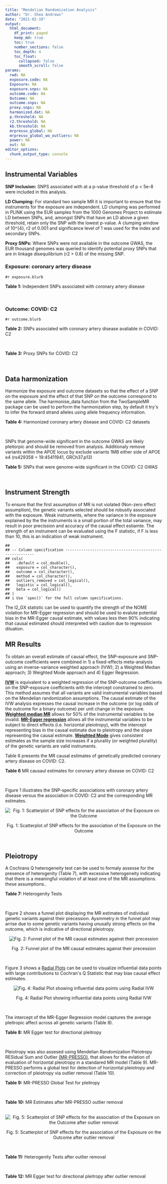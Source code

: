 ```yaml
---
title: "Mendelian Randomization Analysis"
author: "Dr. Shea Andrews"
date: "2021-02-19"
output:
  html_document:
    df_print: paged
    keep_md: true
    toc: true
    number_sections: false
    toc_depth: 4
    toc_float:
      collapsed: false
      smooth_scroll: false
params:
  rwd: NA
  exposure.code: NA
  Exposure: NA
  exposure.snps: NA
  outcome.code: NA
  Outcome: NA
  outcome.snps: NA
  proxy.snps: NA
  harmonized.dat: NA
  p.threshold: NA
  r2.threshold: NA
  kb.threshold: NA
  mrpresso_global: NA
  mrpresso_global_wo_outliers: NA
  power: NA
  out: NA
editor_options:
  chunk_output_type: console
---
```







## Instrumental Variables
**SNP Inclusion:** SNPS associated with at a p-value threshold of p < 5e-8 were included in this analysis.
<br>

**LD Clumping:** For standard two sample MR it is important to ensure that the instruments for the exposure are independent. LD clumping was performed in PLINK using the EUR samples from the 1000 Genomes Project to estimate LD between SNPs, and, amongst SNPs that have an LD above a given threshold, retain only the SNP with the lowest p-value. A clumping window of 10^{4}, r2 of 0.001 and significance level of 1 was used for the index and secondary SNPs.
<br>

**Proxy SNPs:** Where SNPs were not available in the outcome GWAS, the EUR thousand genomes was queried to identify potential proxy SNPs that are in linkage disequilibrium (r2 > 0.8) of the missing SNP.
<br>

### Exposure: coronary artery disease
`#r exposure.blurb`
<br>

**Table 1:** Independent SNPs associated with coronary artery disease
<div data-pagedtable="false">
  <script data-pagedtable-source type="application/json">
{"columns":[{"label":["SNP"],"name":[1],"type":["chr"],"align":["left"]},{"label":["CHROM"],"name":[2],"type":["dbl"],"align":["right"]},{"label":["POS"],"name":[3],"type":["dbl"],"align":["right"]},{"label":["REF"],"name":[4],"type":["chr"],"align":["left"]},{"label":["ALT"],"name":[5],"type":["chr"],"align":["left"]},{"label":["AF"],"name":[6],"type":["dbl"],"align":["right"]},{"label":["BETA"],"name":[7],"type":["dbl"],"align":["right"]},{"label":["SE"],"name":[8],"type":["dbl"],"align":["right"]},{"label":["Z"],"name":[9],"type":["dbl"],"align":["right"]},{"label":["P"],"name":[10],"type":["dbl"],"align":["right"]},{"label":["N"],"name":[11],"type":["dbl"],"align":["right"]},{"label":["TRAIT"],"name":[12],"type":["chr"],"align":["left"]}],"data":[{"1":"rs9970807","2":"1","3":"56965664","4":"C","5":"T","6":"0.084903","7":"-0.125750","8":"0.0166950","9":"-7.532200","10":"5.00e-14","11":"184305","12":"coronary_artery_disease"},{"1":"rs7528419","2":"1","3":"109817192","4":"A","5":"G","6":"0.214180","7":"-0.114530","8":"0.0114820","9":"-9.974740","10":"1.97e-23","11":"184305","12":"coronary_artery_disease"},{"1":"rs6689306","2":"1","3":"154395946","4":"A","5":"G","6":"0.552455","7":"-0.056012","8":"0.0094061","9":"-5.954859","10":"2.60e-09","11":"184305","12":"coronary_artery_disease"},{"1":"rs67180937","2":"1","3":"222823743","4":"T","5":"G","6":"0.663052","7":"0.078807","8":"0.0110551","9":"7.128565","10":"1.01e-12","11":"184305","12":"coronary_artery_disease"},{"1":"rs16986953","2":"2","3":"19942473","4":"G","5":"A","6":"0.104706","7":"0.085160","8":"0.0150265","9":"5.667320","10":"1.45e-08","11":"184305","12":"coronary_artery_disease"},{"1":"rs515135","2":"2","3":"21286057","4":"T","5":"C","6":"0.791985","7":"0.067499","8":"0.0121924","9":"5.536154","10":"3.09e-08","11":"184305","12":"coronary_artery_disease"},{"1":"rs7568458","2":"2","3":"85788175","4":"T","5":"A","6":"0.448518","7":"0.059618","8":"0.0095093","9":"6.269440","10":"3.62e-10","11":"184305","12":"coronary_artery_disease"},{"1":"rs17678683","2":"2","3":"145286559","4":"T","5":"G","6":"0.087681","7":"0.098786","8":"0.0166548","9":"5.931380","10":"3.00e-09","11":"184305","12":"coronary_artery_disease"},{"1":"rs115654617","2":"2","3":"203893999","4":"C","5":"A","6":"0.106962","7":"0.137846","8":"0.0158314","9":"8.707130","10":"3.12e-18","11":"184305","12":"coronary_artery_disease"},{"1":"rs1199338","2":"3","3":"138087467","4":"A","5":"C","6":"0.161866","7":"0.073596","8":"0.0124987","9":"5.888290","10":"3.90e-09","11":"184305","12":"coronary_artery_disease"},{"1":"rs17087335","2":"4","3":"57838583","4":"G","5":"T","6":"0.214637","7":"0.060764","8":"0.0111159","9":"5.466400","10":"4.59e-08","11":"184305","12":"coronary_artery_disease"},{"1":"rs4593108","2":"4","3":"148281001","4":"C","5":"G","6":"0.204651","7":"-0.070830","8":"0.0115558","9":"-6.129390","10":"8.82e-10","11":"184305","12":"coronary_artery_disease"},{"1":"rs9349379","2":"6","3":"12903957","4":"A","5":"G","6":"0.431606","7":"0.131836","8":"0.0096527","9":"13.657900","10":"1.81e-42","11":"184305","12":"coronary_artery_disease"},{"1":"rs56336142","2":"6","3":"39134099","4":"T","5":"C","6":"0.192738","7":"-0.066813","8":"0.0118763","9":"-5.625740","10":"1.85e-08","11":"184305","12":"coronary_artery_disease"},{"1":"rs12202017","2":"6","3":"134173151","4":"A","5":"G","6":"0.300047","7":"-0.066813","8":"0.0099612","9":"-6.707320","10":"1.98e-11","11":"184305","12":"coronary_artery_disease"},{"1":"rs9457927","2":"6","3":"160910282","4":"A","5":"G","6":"0.018743","7":"0.357354","8":"0.0373549","9":"9.566460","10":"1.11e-21","11":"184305","12":"coronary_artery_disease"},{"1":"rs55730499","2":"6","3":"161005610","4":"C","5":"T","6":"0.056243","7":"0.316641","8":"0.0242403","9":"13.062600","10":"5.39e-39","11":"184305","12":"coronary_artery_disease"},{"1":"rs2107595","2":"7","3":"19049388","4":"G","5":"A","6":"0.200470","7":"0.073415","8":"0.0112951","9":"6.499720","10":"8.05e-11","11":"184305","12":"coronary_artery_disease"},{"1":"rs11556924","2":"7","3":"129663496","4":"C","5":"T","6":"0.313325","7":"-0.072569","8":"0.0110605","9":"-6.561100","10":"5.34e-11","11":"184305","12":"coronary_artery_disease"},{"1":"rs3918226","2":"7","3":"150690176","4":"C","5":"T","6":"0.064515","7":"0.133315","8":"0.0221275","9":"6.024860","10":"1.69e-09","11":"184305","12":"coronary_artery_disease"},{"1":"rs2891168","2":"9","3":"22098619","4":"A","5":"G","6":"0.488668","7":"0.193401","8":"0.0091877","9":"21.050000","10":"2.29e-98","11":"184305","12":"coronary_artery_disease"},{"1":"rs2519093","2":"9","3":"136141870","4":"C","5":"T","6":"0.190872","7":"0.079704","8":"0.0117524","9":"6.781930","10":"1.19e-11","11":"184305","12":"coronary_artery_disease"},{"1":"rs2487928","2":"10","3":"30323892","4":"G","5":"A","6":"0.418221","7":"0.062633","8":"0.0095049","9":"6.589550","10":"4.41e-11","11":"184305","12":"coronary_artery_disease"},{"1":"rs1870634","2":"10","3":"44480811","4":"T","5":"G","6":"0.637485","7":"0.075878","8":"0.0097113","9":"7.813372","10":"5.55e-15","11":"184305","12":"coronary_artery_disease"},{"1":"rs1412444","2":"10","3":"91002927","4":"C","5":"T","6":"0.369131","7":"0.066812","8":"0.0096809","9":"6.901420","10":"5.15e-12","11":"184305","12":"coronary_artery_disease"},{"1":"rs11191416","2":"10","3":"104604916","4":"T","5":"G","6":"0.127470","7":"-0.079249","8":"0.0135252","9":"-5.859360","10":"4.65e-09","11":"184305","12":"coronary_artery_disease"},{"1":"rs10840293","2":"11","3":"9751196","4":"G","5":"A","6":"0.549821","7":"0.054714","8":"0.0096190","9":"5.688117","10":"1.28e-08","11":"184305","12":"coronary_artery_disease"},{"1":"rs2128739","2":"11","3":"103673277","4":"A","5":"C","6":"0.676464","7":"-0.065565","8":"0.0100568","9":"-6.519469","10":"7.05e-11","11":"184305","12":"coronary_artery_disease"},{"1":"rs2681472","2":"12","3":"90008959","4":"A","5":"G","6":"0.201306","7":"0.074114","8":"0.0113331","9":"6.539610","10":"6.17e-11","11":"184305","12":"coronary_artery_disease"},{"1":"rs11065979","2":"12","3":"112059557","4":"C","5":"T","6":"0.365499","7":"0.068556","8":"0.0107672","9":"6.367110","10":"1.93e-10","11":"184305","12":"coronary_artery_disease"},{"1":"rs11838776","2":"13","3":"111040681","4":"G","5":"A","6":"0.263277","7":"0.068566","8":"0.0107552","9":"6.375150","10":"1.83e-10","11":"184305","12":"coronary_artery_disease"},{"1":"rs10139550","2":"14","3":"100145710","4":"C","5":"G","6":"0.423033","7":"0.055380","8":"0.0097569","9":"5.675980","10":"1.38e-08","11":"184305","12":"coronary_artery_disease"},{"1":"rs56062135","2":"15","3":"67455630","4":"C","5":"T","6":"0.205729","7":"-0.069743","8":"0.0118937","9":"-5.863860","10":"4.52e-09","11":"184305","12":"coronary_artery_disease"},{"1":"rs4468572","2":"15","3":"79124475","4":"T","5":"C","6":"0.585831","7":"0.077234","8":"0.0095277","9":"8.106259","10":"4.44e-16","11":"184305","12":"coronary_artery_disease"},{"1":"rs8042271","2":"15","3":"89574218","4":"G","5":"A","6":"0.097718","7":"-0.096711","8":"0.0175662","9":"-5.505516","10":"3.68e-08","11":"184305","12":"coronary_artery_disease"},{"1":"rs7212798","2":"17","3":"59013488","4":"T","5":"C","6":"0.146516","7":"0.079961","8":"0.0142216","9":"5.622500","10":"1.88e-08","11":"184305","12":"coronary_artery_disease"},{"1":"rs663129","2":"18","3":"57838401","4":"G","5":"A","6":"0.256835","7":"0.058163","8":"0.0105173","9":"5.530220","10":"3.20e-08","11":"184305","12":"coronary_artery_disease"},{"1":"rs56289821","2":"19","3":"11188247","4":"G","5":"A","6":"0.100378","7":"-0.133610","8":"0.0170415","9":"-7.840270","10":"4.44e-15","11":"184305","12":"coronary_artery_disease"},{"1":"rs4420638","2":"19","3":"45422946","4":"A","5":"G","6":"0.166036","7":"0.091906","8":"0.0140977","9":"6.519220","10":"7.07e-11","11":"184305","12":"coronary_artery_disease"},{"1":"rs28451064","2":"21","3":"35593827","4":"G","5":"A","6":"0.121186","7":"0.127571","8":"0.0159520","9":"7.997180","10":"1.33e-15","11":"184305","12":"coronary_artery_disease"},{"1":"rs180803","2":"22","3":"24658858","4":"G","5":"T","6":"0.029268","7":"-0.180923","8":"0.0283062","9":"-6.391639","10":"1.64e-10","11":"184305","12":"coronary_artery_disease"}],"options":{"columns":{"min":{},"max":[10]},"rows":{"min":[10],"max":[10]},"pages":{}}}
  </script>
</div>
<br>

### Outcome: COVID: C2
`#r outcome.blurb`
<br>

**Table 2:** SNPs associated with coronary artery disease avaliable in COVID: C2
<div data-pagedtable="false">
  <script data-pagedtable-source type="application/json">
{"columns":[{"label":["SNP"],"name":[1],"type":["chr"],"align":["left"]},{"label":["CHROM"],"name":[2],"type":["dbl"],"align":["right"]},{"label":["POS"],"name":[3],"type":["dbl"],"align":["right"]},{"label":["REF"],"name":[4],"type":["chr"],"align":["left"]},{"label":["ALT"],"name":[5],"type":["chr"],"align":["left"]},{"label":["AF"],"name":[6],"type":["dbl"],"align":["right"]},{"label":["BETA"],"name":[7],"type":["dbl"],"align":["right"]},{"label":["SE"],"name":[8],"type":["dbl"],"align":["right"]},{"label":["Z"],"name":[9],"type":["dbl"],"align":["right"]},{"label":["P"],"name":[10],"type":["dbl"],"align":["right"]},{"label":["N"],"name":[11],"type":["dbl"],"align":["right"]},{"label":["TRAIT"],"name":[12],"type":["chr"],"align":["left"]}],"data":[{"1":"rs9970807","2":"1","3":"56965664","4":"C","5":"T","6":"0.09668","7":"-0.01639500","8":"0.0157130","9":"-1.0434036","10":"2.967e-01","11":"1348702","12":"COVID_C2__EUR_w/o_UKBB"},{"1":"rs7528419","2":"1","3":"109817192","4":"A","5":"G","6":"0.22190","7":"-0.00190770","8":"0.0108750","9":"-0.1754207","10":"8.608e-01","11":"1348343","12":"COVID_C2__EUR_w/o_UKBB"},{"1":"rs6689306","2":"1","3":"154395946","4":"A","5":"G","6":"0.56230","7":"-0.01588800","8":"0.0093681","9":"-1.6959682","10":"8.990e-02","11":"1332668","12":"COVID_C2__EUR_w/o_UKBB"},{"1":"rs67180937","2":"1","3":"222823743","4":"T","5":"G","6":"0.71310","7":"0.01639000","8":"0.0115810","9":"1.4152491","10":"1.570e-01","11":"624030","12":"COVID_C2__EUR_w/o_UKBB"},{"1":"rs16986953","2":"2","3":"19942473","4":"G","5":"A","6":"0.07527","7":"-0.00912850","8":"0.0172210","9":"-0.5300796","10":"5.961e-01","11":"1348343","12":"COVID_C2__EUR_w/o_UKBB"},{"1":"rs515135","2":"2","3":"21286057","4":"T","5":"C","6":"0.81490","7":"-0.02306400","8":"0.0116030","9":"-1.9877618","10":"4.685e-02","11":"1338287","12":"COVID_C2__EUR_w/o_UKBB"},{"1":"rs7568458","2":"2","3":"85788175","4":"T","5":"A","6":"0.44540","7":"-0.01687800","8":"0.0090141","9":"-1.8723999","10":"6.115e-02","11":"1348701","12":"COVID_C2__EUR_w/o_UKBB"},{"1":"rs17678683","2":"2","3":"145286559","4":"T","5":"G","6":"0.10340","7":"0.01114000","8":"0.0155630","9":"0.7158003","10":"4.741e-01","11":"1348702","12":"COVID_C2__EUR_w/o_UKBB"},{"1":"rs115654617","2":"2","3":"203893999","4":"C","5":"A","6":"0.12690","7":"-0.00679310","8":"0.0135140","9":"-0.5026713","10":"6.152e-01","11":"1348702","12":"COVID_C2__EUR_w/o_UKBB"},{"1":"rs1199338","2":"3","3":"138087467","4":"A","5":"C","6":"0.16210","7":"0.00012507","8":"0.0122010","9":"0.0102508","10":"9.918e-01","11":"1348702","12":"COVID_C2__EUR_w/o_UKBB"},{"1":"rs17087335","2":"4","3":"57838583","4":"G","5":"T","6":"0.21220","7":"-0.00831760","8":"0.0112970","9":"-0.7362663","10":"4.616e-01","11":"1348343","12":"COVID_C2__EUR_w/o_UKBB"},{"1":"rs4593108","2":"4","3":"148281001","4":"C","5":"G","6":"0.17930","7":"-0.01200700","8":"0.0121680","9":"-0.9867686","10":"3.238e-01","11":"1338646","12":"COVID_C2__EUR_w/o_UKBB"},{"1":"rs9349379","2":"6","3":"12903957","4":"A","5":"G","6":"0.41970","7":"-0.01638800","8":"0.0091179","9":"-1.7973437","10":"7.229e-02","11":"1348343","12":"COVID_C2__EUR_w/o_UKBB"},{"1":"rs56336142","2":"6","3":"39134099","4":"T","5":"C","6":"0.22570","7":"0.00432400","8":"0.0112690","9":"0.3837075","10":"7.012e-01","11":"1338285","12":"COVID_C2__EUR_w/o_UKBB"},{"1":"rs12202017","2":"6","3":"134173151","4":"A","5":"G","6":"0.26750","7":"-0.01833600","8":"0.0107450","9":"-1.7064681","10":"8.793e-02","11":"1328257","12":"COVID_C2__EUR_w/o_UKBB"},{"1":"rs9457927","2":"6","3":"160910282","4":"A","5":"G","6":"0.02509","7":"-0.00846880","8":"0.0358330","9":"-0.2363408","10":"8.132e-01","11":"1337623","12":"COVID_C2__EUR_w/o_UKBB"},{"1":"rs55730499","2":"6","3":"161005610","4":"C","5":"T","6":"0.06780","7":"-0.02150600","8":"0.0187050","9":"-1.1497461","10":"2.503e-01","11":"1348702","12":"COVID_C2__EUR_w/o_UKBB"},{"1":"rs2107595","2":"7","3":"19049388","4":"G","5":"A","6":"0.17840","7":"0.00452630","8":"0.0125040","9":"0.3619882","10":"7.174e-01","11":"1329167","12":"COVID_C2__EUR_w/o_UKBB"},{"1":"rs11556924","2":"7","3":"129663496","4":"C","5":"T","6":"0.36500","7":"-0.02443700","8":"0.0092922","9":"-2.6298401","10":"8.543e-03","11":"1347433","12":"COVID_C2__EUR_w/o_UKBB"},{"1":"rs3918226","2":"7","3":"150690176","4":"C","5":"T","6":"0.08618","7":"0.00838460","8":"0.0168660","9":"0.4971303","10":"6.191e-01","11":"1267890","12":"COVID_C2__EUR_w/o_UKBB"},{"1":"rs2891168","2":"9","3":"22098619","4":"A","5":"G","6":"0.46480","7":"-0.01006300","8":"0.0090490","9":"-1.1120566","10":"2.661e-01","11":"1347792","12":"COVID_C2__EUR_w/o_UKBB"},{"1":"rs2519093","2":"9","3":"136141870","4":"C","5":"T","6":"0.18800","7":"0.10713000","8":"0.0115300","9":"9.2914100","10":"1.522e-20","11":"1315296","12":"COVID_C2__EUR_w/o_UKBB"},{"1":"rs2487928","2":"10","3":"30323892","4":"G","5":"A","6":"0.45540","7":"-0.00624980","8":"0.0093564","9":"-0.6679706","10":"5.042e-01","11":"1266621","12":"COVID_C2__EUR_w/o_UKBB"},{"1":"rs1870634","2":"10","3":"44480811","4":"T","5":"G","6":"0.67010","7":"0.00457860","8":"0.0095183","9":"0.4810313","10":"6.305e-01","11":"1348702","12":"COVID_C2__EUR_w/o_UKBB"},{"1":"rs1412444","2":"10","3":"91002927","4":"C","5":"T","6":"0.36090","7":"-0.00297960","8":"0.0094589","9":"-0.3150049","10":"7.528e-01","11":"1348343","12":"COVID_C2__EUR_w/o_UKBB"},{"1":"rs11191416","2":"10","3":"104604916","4":"T","5":"G","6":"0.10770","7":"-0.00235540","8":"0.0152210","9":"-0.1547467","10":"8.770e-01","11":"1339582","12":"COVID_C2__EUR_w/o_UKBB"},{"1":"rs10840293","2":"11","3":"9751196","4":"G","5":"A","6":"0.59250","7":"0.00588500","8":"0.0097932","9":"0.6009272","10":"5.479e-01","11":"1253782","12":"COVID_C2__EUR_w/o_UKBB"},{"1":"rs2128739","2":"11","3":"103673277","4":"A","5":"C","6":"0.73060","7":"-0.00761510","8":"0.0099503","9":"-0.7653136","10":"4.441e-01","11":"1348702","12":"COVID_C2__EUR_w/o_UKBB"},{"1":"rs2681472","2":"12","3":"90008959","4":"A","5":"G","6":"0.15610","7":"-0.00766450","8":"0.0119710","9":"-0.6402556","10":"5.220e-01","11":"1348702","12":"COVID_C2__EUR_w/o_UKBB"},{"1":"rs11065979","2":"12","3":"112059557","4":"C","5":"T","6":"0.41080","7":"-0.00968060","8":"0.0093954","9":"-1.0303553","10":"3.028e-01","11":"1338287","12":"COVID_C2__EUR_w/o_UKBB"},{"1":"rs11838776","2":"13","3":"111040681","4":"G","5":"A","6":"0.28640","7":"-0.00475840","8":"0.0105410","9":"-0.4514183","10":"6.517e-01","11":"1258411","12":"COVID_C2__EUR_w/o_UKBB"},{"1":"rs10139550","2":"14","3":"100145710","4":"C","5":"G","6":"0.43530","7":"-0.00148870","8":"0.0093273","9":"-0.1596067","10":"8.732e-01","11":"1267531","12":"COVID_C2__EUR_w/o_UKBB"},{"1":"rs56062135","2":"15","3":"67455630","4":"C","5":"T","6":"0.24520","7":"0.01573700","8":"0.0107890","9":"1.4586153","10":"1.447e-01","11":"1339582","12":"COVID_C2__EUR_w/o_UKBB"},{"1":"rs4468572","2":"15","3":"79124475","4":"T","5":"C","6":"0.60030","7":"0.01841400","8":"0.0093539","9":"1.9685906","10":"4.900e-02","11":"1338646","12":"COVID_C2__EUR_w/o_UKBB"},{"1":"rs8042271","2":"15","3":"89574218","4":"G","5":"A","6":"0.08144","7":"-0.02215600","8":"0.0202080","9":"-1.0963975","10":"2.729e-01","11":"1267531","12":"COVID_C2__EUR_w/o_UKBB"},{"1":"rs7212798","2":"17","3":"59013488","4":"T","5":"C","6":"0.15760","7":"-0.02496800","8":"0.0139480","9":"-1.7900774","10":"7.345e-02","11":"1002999","12":"COVID_C2__EUR_w/o_UKBB"},{"1":"rs663129","2":"18","3":"57838401","4":"G","5":"A","6":"0.22580","7":"-0.00453500","8":"0.0106820","9":"-0.4245460","10":"6.712e-01","11":"1348038","12":"COVID_C2__EUR_w/o_UKBB"},{"1":"rs56289821","2":"19","3":"11188247","4":"G","5":"A","6":"0.11010","7":"-0.01467200","8":"0.0141270","9":"-1.0385786","10":"2.990e-01","11":"1348702","12":"COVID_C2__EUR_w/o_UKBB"},{"1":"rs4420638","2":"19","3":"45422946","4":"A","5":"G","6":"0.20240","7":"0.01547600","8":"0.0118310","9":"1.3080889","10":"1.908e-01","11":"1348343","12":"COVID_C2__EUR_w/o_UKBB"},{"1":"rs28451064","2":"21","3":"35593827","4":"G","5":"A","6":"0.14140","7":"-0.02632800","8":"0.0140330","9":"-1.8761491","10":"6.063e-02","11":"1338646","12":"COVID_C2__EUR_w/o_UKBB"},{"1":"rs180803","2":"NA","3":"NA","4":"NA","5":"NA","6":"NA","7":"NA","8":"NA","9":"NA","10":"NA","11":"NA","12":"NA"}],"options":{"columns":{"min":{},"max":[10]},"rows":{"min":[10],"max":[10]},"pages":{}}}
  </script>
</div>
<br>

**Table 3:** Proxy SNPs for COVID: C2
<div data-pagedtable="false">
  <script data-pagedtable-source type="application/json">
{"columns":[{"label":["target_snp"],"name":[1],"type":["chr"],"align":["left"]},{"label":["proxy_snp"],"name":[2],"type":["chr"],"align":["left"]},{"label":["ld.r2"],"name":[3],"type":["dbl"],"align":["right"]},{"label":["Dprime"],"name":[4],"type":["dbl"],"align":["right"]},{"label":["PHASE"],"name":[5],"type":["chr"],"align":["left"]},{"label":["X12"],"name":[6],"type":["lgl"],"align":["right"]},{"label":["CHROM"],"name":[7],"type":["dbl"],"align":["right"]},{"label":["POS"],"name":[8],"type":["dbl"],"align":["right"]},{"label":["REF.proxy"],"name":[9],"type":["lgl"],"align":["right"]},{"label":["ALT.proxy"],"name":[10],"type":["chr"],"align":["left"]},{"label":["AF"],"name":[11],"type":["dbl"],"align":["right"]},{"label":["BETA"],"name":[12],"type":["dbl"],"align":["right"]},{"label":["SE"],"name":[13],"type":["dbl"],"align":["right"]},{"label":["Z"],"name":[14],"type":["dbl"],"align":["right"]},{"label":["P"],"name":[15],"type":["dbl"],"align":["right"]},{"label":["N"],"name":[16],"type":["dbl"],"align":["right"]},{"label":["TRAIT"],"name":[17],"type":["chr"],"align":["left"]},{"label":["ref"],"name":[18],"type":["lgl"],"align":["right"]},{"label":["ref.proxy"],"name":[19],"type":["chr"],"align":["left"]},{"label":["alt"],"name":[20],"type":["chr"],"align":["left"]},{"label":["alt.proxy"],"name":[21],"type":["lgl"],"align":["right"]},{"label":["ALT"],"name":[22],"type":["lgl"],"align":["right"]},{"label":["REF"],"name":[23],"type":["chr"],"align":["left"]},{"label":["proxy.outcome"],"name":[24],"type":["lgl"],"align":["right"]}],"data":[{"1":"rs180803","2":"rs5760293","3":"1","4":"1","5":"TG/GT","6":"NA","7":"22","8":"24662171","9":"TRUE","10":"G","11":"0.01725","12":"0.026971","13":"0.04072","14":"0.6623527","15":"0.5077","16":"1321526","17":"COVID_C2__EUR_w/o_UKBB","18":"TRUE","19":"G","20":"G","21":"TRUE","22":"TRUE","23":"G","24":"TRUE"}],"options":{"columns":{"min":{},"max":[10]},"rows":{"min":[10],"max":[10]},"pages":{}}}
  </script>
</div>
<br>

## Data harmonization
Harmonize the exposure and outcome datasets so that the effect of a SNP on the exposure and the effect of that SNP on the outcome correspond to the same allele. The harmonise_data function from the TwoSampleMR package can be used to perform the harmonization step, by default it try's to infer the forward strand alleles using allele frequency information.
<br>

**Table 4:** Harmonized coronary artery disease and COVID: C2 datasets
<div data-pagedtable="false">
  <script data-pagedtable-source type="application/json">
{"columns":[{"label":["SNP"],"name":[1],"type":["chr"],"align":["left"]},{"label":["effect_allele.exposure"],"name":[2],"type":["chr"],"align":["left"]},{"label":["other_allele.exposure"],"name":[3],"type":["chr"],"align":["left"]},{"label":["effect_allele.outcome"],"name":[4],"type":["chr"],"align":["left"]},{"label":["other_allele.outcome"],"name":[5],"type":["chr"],"align":["left"]},{"label":["beta.exposure"],"name":[6],"type":["dbl"],"align":["right"]},{"label":["beta.outcome"],"name":[7],"type":["dbl"],"align":["right"]},{"label":["eaf.exposure"],"name":[8],"type":["dbl"],"align":["right"]},{"label":["eaf.outcome"],"name":[9],"type":["dbl"],"align":["right"]},{"label":["remove"],"name":[10],"type":["lgl"],"align":["right"]},{"label":["palindromic"],"name":[11],"type":["lgl"],"align":["right"]},{"label":["ambiguous"],"name":[12],"type":["lgl"],"align":["right"]},{"label":["id.outcome"],"name":[13],"type":["chr"],"align":["left"]},{"label":["chr.outcome"],"name":[14],"type":["dbl"],"align":["right"]},{"label":["pos.outcome"],"name":[15],"type":["dbl"],"align":["right"]},{"label":["se.outcome"],"name":[16],"type":["dbl"],"align":["right"]},{"label":["z.outcome"],"name":[17],"type":["dbl"],"align":["right"]},{"label":["pval.outcome"],"name":[18],"type":["dbl"],"align":["right"]},{"label":["samplesize.outcome"],"name":[19],"type":["dbl"],"align":["right"]},{"label":["outcome"],"name":[20],"type":["chr"],"align":["left"]},{"label":["mr_keep.outcome"],"name":[21],"type":["lgl"],"align":["right"]},{"label":["pval_origin.outcome"],"name":[22],"type":["chr"],"align":["left"]},{"label":["chr.exposure"],"name":[23],"type":["dbl"],"align":["right"]},{"label":["pos.exposure"],"name":[24],"type":["dbl"],"align":["right"]},{"label":["se.exposure"],"name":[25],"type":["dbl"],"align":["right"]},{"label":["z.exposure"],"name":[26],"type":["dbl"],"align":["right"]},{"label":["pval.exposure"],"name":[27],"type":["dbl"],"align":["right"]},{"label":["samplesize.exposure"],"name":[28],"type":["dbl"],"align":["right"]},{"label":["exposure"],"name":[29],"type":["chr"],"align":["left"]},{"label":["mr_keep.exposure"],"name":[30],"type":["lgl"],"align":["right"]},{"label":["pval_origin.exposure"],"name":[31],"type":["chr"],"align":["left"]},{"label":["id.exposure"],"name":[32],"type":["chr"],"align":["left"]},{"label":["action"],"name":[33],"type":["dbl"],"align":["right"]},{"label":["mr_keep"],"name":[34],"type":["lgl"],"align":["right"]},{"label":["pt"],"name":[35],"type":["dbl"],"align":["right"]},{"label":["pleitropy_keep"],"name":[36],"type":["lgl"],"align":["right"]},{"label":["mrpresso_RSSobs"],"name":[37],"type":["dbl"],"align":["right"]},{"label":["mrpresso_pval"],"name":[38],"type":["chr"],"align":["left"]},{"label":["mrpresso_keep"],"name":[39],"type":["lgl"],"align":["right"]}],"data":[{"1":"rs10139550","2":"G","3":"C","4":"G","5":"C","6":"0.055380","7":"-0.00148870","8":"0.423033","9":"0.43530","10":"FALSE","11":"TRUE","12":"TRUE","13":"qAL4Mv","14":"14","15":"100145710","16":"0.0093273","17":"-0.1596067","18":"8.732e-01","19":"1267531","20":"covidhgi2020C2v5alleurLeaveUKBB","21":"TRUE","22":"reported","23":"14","24":"100145710","25":"0.0097569","26":"5.675980","27":"1.38e-08","28":"184305","29":"Nikpay2015cad","30":"TRUE","31":"reported","32":"V6nrRl","33":"2","34":"FALSE","35":"5e-08","36":"TRUE","37":"NA","38":"NA","39":"NA"},{"1":"rs10840293","2":"A","3":"G","4":"A","5":"G","6":"0.054714","7":"0.00588500","8":"0.549821","9":"0.59250","10":"FALSE","11":"FALSE","12":"FALSE","13":"qAL4Mv","14":"11","15":"9751196","16":"0.0097932","17":"0.6009272","18":"5.479e-01","19":"1253782","20":"covidhgi2020C2v5alleurLeaveUKBB","21":"TRUE","22":"reported","23":"11","24":"9751196","25":"0.0096190","26":"5.688117","27":"1.28e-08","28":"184305","29":"Nikpay2015cad","30":"TRUE","31":"reported","32":"V6nrRl","33":"2","34":"TRUE","35":"5e-08","36":"TRUE","37":"2.727826e-05","38":"1","39":"TRUE"},{"1":"rs11065979","2":"T","3":"C","4":"T","5":"C","6":"0.068556","7":"-0.00968060","8":"0.365499","9":"0.41080","10":"FALSE","11":"FALSE","12":"FALSE","13":"qAL4Mv","14":"12","15":"112059557","16":"0.0093954","17":"-1.0303553","18":"3.028e-01","19":"1338287","20":"covidhgi2020C2v5alleurLeaveUKBB","21":"TRUE","22":"reported","23":"12","24":"112059557","25":"0.0107672","26":"6.367110","27":"1.93e-10","28":"184305","29":"Nikpay2015cad","30":"TRUE","31":"reported","32":"V6nrRl","33":"2","34":"TRUE","35":"5e-08","36":"TRUE","37":"1.165416e-04","38":"1","39":"TRUE"},{"1":"rs11191416","2":"G","3":"T","4":"G","5":"T","6":"-0.079249","7":"-0.00235540","8":"0.127470","9":"0.10770","10":"FALSE","11":"FALSE","12":"FALSE","13":"qAL4Mv","14":"10","15":"104604916","16":"0.0152210","17":"-0.1547467","18":"8.770e-01","19":"1339582","20":"covidhgi2020C2v5alleurLeaveUKBB","21":"TRUE","22":"reported","23":"10","24":"104604916","25":"0.0135252","26":"-5.859360","27":"4.65e-09","28":"184305","29":"Nikpay2015cad","30":"TRUE","31":"reported","32":"V6nrRl","33":"2","34":"TRUE","35":"5e-08","36":"TRUE","37":"1.750404e-06","38":"1","39":"TRUE"},{"1":"rs11556924","2":"T","3":"C","4":"T","5":"C","6":"-0.072569","7":"-0.02443700","8":"0.313325","9":"0.36500","10":"FALSE","11":"FALSE","12":"FALSE","13":"qAL4Mv","14":"7","15":"129663496","16":"0.0092922","17":"-2.6298401","18":"8.543e-03","19":"1347433","20":"covidhgi2020C2v5alleurLeaveUKBB","21":"TRUE","22":"reported","23":"7","24":"129663496","25":"0.0110605","26":"-6.561100","27":"5.34e-11","28":"184305","29":"Nikpay2015cad","30":"TRUE","31":"reported","32":"V6nrRl","33":"2","34":"TRUE","35":"5e-08","36":"TRUE","37":"5.767601e-04","38":"0.3822","39":"TRUE"},{"1":"rs115654617","2":"A","3":"C","4":"A","5":"C","6":"0.137846","7":"-0.00679310","8":"0.106962","9":"0.12690","10":"FALSE","11":"FALSE","12":"FALSE","13":"qAL4Mv","14":"2","15":"203893999","16":"0.0135140","17":"-0.5026713","18":"6.152e-01","19":"1348702","20":"covidhgi2020C2v5alleurLeaveUKBB","21":"TRUE","22":"reported","23":"2","24":"203893999","25":"0.0158314","26":"8.707130","27":"3.12e-18","28":"184305","29":"Nikpay2015cad","30":"TRUE","31":"reported","32":"V6nrRl","33":"2","34":"TRUE","35":"5e-08","36":"TRUE","37":"8.014969e-05","38":"1","39":"TRUE"},{"1":"rs11838776","2":"A","3":"G","4":"A","5":"G","6":"0.068566","7":"-0.00475840","8":"0.263277","9":"0.28640","10":"FALSE","11":"FALSE","12":"FALSE","13":"qAL4Mv","14":"13","15":"111040681","16":"0.0105410","17":"-0.4514183","18":"6.517e-01","19":"1258411","20":"covidhgi2020C2v5alleurLeaveUKBB","21":"TRUE","22":"reported","23":"13","24":"111040681","25":"0.0107552","26":"6.375150","27":"1.83e-10","28":"184305","29":"Nikpay2015cad","30":"TRUE","31":"reported","32":"V6nrRl","33":"2","34":"TRUE","35":"5e-08","36":"TRUE","37":"3.308617e-05","38":"1","39":"TRUE"},{"1":"rs1199338","2":"C","3":"A","4":"C","5":"A","6":"0.073596","7":"0.00012507","8":"0.161866","9":"0.16210","10":"FALSE","11":"FALSE","12":"FALSE","13":"qAL4Mv","14":"3","15":"138087467","16":"0.0122010","17":"0.0102508","18":"9.918e-01","19":"1348702","20":"covidhgi2020C2v5alleurLeaveUKBB","21":"TRUE","22":"reported","23":"3","24":"138087467","25":"0.0124987","26":"5.888290","27":"3.90e-09","28":"184305","29":"Nikpay2015cad","30":"TRUE","31":"reported","32":"V6nrRl","33":"2","34":"TRUE","35":"5e-08","36":"TRUE","37":"7.349144e-07","38":"1","39":"TRUE"},{"1":"rs12202017","2":"G","3":"A","4":"G","5":"A","6":"-0.066813","7":"-0.01833600","8":"0.300047","9":"0.26750","10":"FALSE","11":"FALSE","12":"FALSE","13":"qAL4Mv","14":"6","15":"134173151","16":"0.0107450","17":"-1.7064681","18":"8.793e-02","19":"1328257","20":"covidhgi2020C2v5alleurLeaveUKBB","21":"TRUE","22":"reported","23":"6","24":"134173151","25":"0.0099612","26":"-6.707320","27":"1.98e-11","28":"184305","29":"Nikpay2015cad","30":"TRUE","31":"reported","32":"V6nrRl","33":"2","34":"TRUE","35":"5e-08","36":"TRUE","37":"3.134727e-04","38":"1","39":"TRUE"},{"1":"rs1412444","2":"T","3":"C","4":"T","5":"C","6":"0.066812","7":"-0.00297960","8":"0.369131","9":"0.36090","10":"FALSE","11":"FALSE","12":"FALSE","13":"qAL4Mv","14":"10","15":"91002927","16":"0.0094589","17":"-0.3150049","18":"7.528e-01","19":"1348343","20":"covidhgi2020C2v5alleurLeaveUKBB","21":"TRUE","22":"reported","23":"10","24":"91002927","25":"0.0096809","26":"6.901420","27":"5.15e-12","28":"184305","29":"Nikpay2015cad","30":"TRUE","31":"reported","32":"V6nrRl","33":"2","34":"TRUE","35":"5e-08","36":"TRUE","37":"1.546734e-05","38":"1","39":"TRUE"},{"1":"rs16986953","2":"A","3":"G","4":"A","5":"G","6":"0.085160","7":"-0.00912850","8":"0.104706","9":"0.07527","10":"FALSE","11":"FALSE","12":"FALSE","13":"qAL4Mv","14":"2","15":"19942473","16":"0.0172210","17":"-0.5300796","18":"5.961e-01","19":"1348343","20":"covidhgi2020C2v5alleurLeaveUKBB","21":"TRUE","22":"reported","23":"2","24":"19942473","25":"0.0150265","26":"5.667320","27":"1.45e-08","28":"184305","29":"Nikpay2015cad","30":"TRUE","31":"reported","32":"V6nrRl","33":"2","34":"TRUE","35":"5e-08","36":"TRUE","37":"1.070105e-04","38":"1","39":"TRUE"},{"1":"rs17087335","2":"T","3":"G","4":"T","5":"G","6":"0.060764","7":"-0.00831760","8":"0.214637","9":"0.21220","10":"FALSE","11":"FALSE","12":"FALSE","13":"qAL4Mv","14":"4","15":"57838583","16":"0.0112970","17":"-0.7362663","18":"4.616e-01","19":"1348343","20":"covidhgi2020C2v5alleurLeaveUKBB","21":"TRUE","22":"reported","23":"4","24":"57838583","25":"0.0111159","26":"5.466400","27":"4.59e-08","28":"184305","29":"Nikpay2015cad","30":"TRUE","31":"reported","32":"V6nrRl","33":"2","34":"TRUE","35":"5e-08","36":"TRUE","37":"8.495033e-05","38":"1","39":"TRUE"},{"1":"rs17678683","2":"G","3":"T","4":"G","5":"T","6":"0.098786","7":"0.01114000","8":"0.087681","9":"0.10340","10":"FALSE","11":"FALSE","12":"FALSE","13":"qAL4Mv","14":"2","15":"145286559","16":"0.0155630","17":"0.7158003","18":"4.741e-01","19":"1348702","20":"covidhgi2020C2v5alleurLeaveUKBB","21":"TRUE","22":"reported","23":"2","24":"145286559","25":"0.0166548","26":"5.931380","27":"3.00e-09","28":"184305","29":"Nikpay2015cad","30":"TRUE","31":"reported","32":"V6nrRl","33":"2","34":"TRUE","35":"5e-08","36":"TRUE","37":"9.968050e-05","38":"1","39":"TRUE"},{"1":"rs180803","2":"T","3":"G","4":"T","5":"G","6":"-0.180923","7":"0.02697100","8":"0.029268","9":"0.01725","10":"FALSE","11":"FALSE","12":"FALSE","13":"qAL4Mv","14":"22","15":"24662171","16":"0.0407200","17":"0.6623527","18":"5.077e-01","19":"1321526","20":"covidhgi2020C2v5alleurLeaveUKBB","21":"TRUE","22":"reported","23":"22","24":"24658858","25":"0.0283062","26":"-6.391639","27":"1.64e-10","28":"184305","29":"Nikpay2015cad","30":"TRUE","31":"reported","32":"V6nrRl","33":"2","34":"TRUE","35":"5e-08","36":"TRUE","37":"8.744766e-04","38":"1","39":"TRUE"},{"1":"rs1870634","2":"G","3":"T","4":"G","5":"T","6":"0.075878","7":"0.00457860","8":"0.637485","9":"0.67010","10":"FALSE","11":"FALSE","12":"FALSE","13":"qAL4Mv","14":"10","15":"44480811","16":"0.0095183","17":"0.4810313","18":"6.305e-01","19":"1348702","20":"covidhgi2020C2v5alleurLeaveUKBB","21":"TRUE","22":"reported","23":"10","24":"44480811","25":"0.0097113","26":"7.813372","27":"5.55e-15","28":"184305","29":"Nikpay2015cad","30":"TRUE","31":"reported","32":"V6nrRl","33":"2","34":"TRUE","35":"5e-08","36":"TRUE","37":"1.341597e-05","38":"1","39":"TRUE"},{"1":"rs2107595","2":"A","3":"G","4":"A","5":"G","6":"0.073415","7":"0.00452630","8":"0.200470","9":"0.17840","10":"FALSE","11":"FALSE","12":"FALSE","13":"qAL4Mv","14":"7","15":"19049388","16":"0.0125040","17":"0.3619882","18":"7.174e-01","19":"1329167","20":"covidhgi2020C2v5alleurLeaveUKBB","21":"TRUE","22":"reported","23":"7","24":"19049388","25":"0.0112951","26":"6.499720","27":"8.05e-11","28":"184305","29":"Nikpay2015cad","30":"TRUE","31":"reported","32":"V6nrRl","33":"2","34":"TRUE","35":"5e-08","36":"TRUE","37":"1.298331e-05","38":"1","39":"TRUE"},{"1":"rs2128739","2":"C","3":"A","4":"C","5":"A","6":"-0.065565","7":"-0.00761510","8":"0.676464","9":"0.73060","10":"FALSE","11":"FALSE","12":"FALSE","13":"qAL4Mv","14":"11","15":"103673277","16":"0.0099503","17":"-0.7653136","18":"4.441e-01","19":"1348702","20":"covidhgi2020C2v5alleurLeaveUKBB","21":"TRUE","22":"reported","23":"11","24":"103673277","25":"0.0100568","26":"-6.519469","27":"7.05e-11","28":"184305","29":"Nikpay2015cad","30":"TRUE","31":"reported","32":"V6nrRl","33":"2","34":"TRUE","35":"5e-08","36":"TRUE","37":"4.704791e-05","38":"1","39":"TRUE"},{"1":"rs2487928","2":"A","3":"G","4":"A","5":"G","6":"0.062633","7":"-0.00624980","8":"0.418221","9":"0.45540","10":"FALSE","11":"FALSE","12":"FALSE","13":"qAL4Mv","14":"10","15":"30323892","16":"0.0093564","17":"-0.6679706","18":"5.042e-01","19":"1266621","20":"covidhgi2020C2v5alleurLeaveUKBB","21":"TRUE","22":"reported","23":"10","24":"30323892","25":"0.0095049","26":"6.589550","27":"4.41e-11","28":"184305","29":"Nikpay2015cad","30":"TRUE","31":"reported","32":"V6nrRl","33":"2","34":"TRUE","35":"5e-08","36":"TRUE","37":"5.175517e-05","38":"1","39":"TRUE"},{"1":"rs2519093","2":"T","3":"C","4":"T","5":"C","6":"0.079704","7":"0.10713000","8":"0.190872","9":"0.18800","10":"FALSE","11":"FALSE","12":"FALSE","13":"qAL4Mv","14":"9","15":"136141870","16":"0.0115300","17":"9.2914100","18":"1.522e-20","19":"1315296","20":"covidhgi2020C2v5alleurLeaveUKBB","21":"TRUE","22":"reported","23":"9","24":"136141870","25":"0.0117524","26":"6.781930","27":"1.19e-11","28":"184305","29":"Nikpay2015cad","30":"TRUE","31":"reported","32":"V6nrRl","33":"2","34":"TRUE","35":"5e-08","36":"TRUE","37":"1.165691e-02","38":"<0.0039","39":"FALSE"},{"1":"rs2681472","2":"G","3":"A","4":"G","5":"A","6":"0.074114","7":"-0.00766450","8":"0.201306","9":"0.15610","10":"FALSE","11":"FALSE","12":"FALSE","13":"qAL4Mv","14":"12","15":"90008959","16":"0.0119710","17":"-0.6402556","18":"5.220e-01","19":"1348702","20":"covidhgi2020C2v5alleurLeaveUKBB","21":"TRUE","22":"reported","23":"12","24":"90008959","25":"0.0113331","26":"6.539610","27":"6.17e-11","28":"184305","29":"Nikpay2015cad","30":"TRUE","31":"reported","32":"V6nrRl","33":"2","34":"TRUE","35":"5e-08","36":"TRUE","37":"7.682956e-05","38":"1","39":"TRUE"},{"1":"rs28451064","2":"A","3":"G","4":"A","5":"G","6":"0.127571","7":"-0.02632800","8":"0.121186","9":"0.14140","10":"FALSE","11":"FALSE","12":"FALSE","13":"qAL4Mv","14":"21","15":"35593827","16":"0.0140330","17":"-1.8761491","18":"6.063e-02","19":"1338646","20":"covidhgi2020C2v5alleurLeaveUKBB","21":"TRUE","22":"reported","23":"21","24":"35593827","25":"0.0159520","26":"7.997180","27":"1.33e-15","28":"184305","29":"Nikpay2015cad","30":"TRUE","31":"reported","32":"V6nrRl","33":"2","34":"TRUE","35":"5e-08","36":"TRUE","37":"8.343347e-04","38":"1","39":"TRUE"},{"1":"rs2891168","2":"G","3":"A","4":"G","5":"A","6":"0.193401","7":"-0.01006300","8":"0.488668","9":"0.46480","10":"FALSE","11":"FALSE","12":"FALSE","13":"qAL4Mv","14":"9","15":"22098619","16":"0.0090490","17":"-1.1120566","18":"2.661e-01","19":"1347792","20":"covidhgi2020C2v5alleurLeaveUKBB","21":"TRUE","22":"reported","23":"9","24":"22098619","25":"0.0091877","26":"21.050000","27":"2.29e-98","28":"184305","29":"Nikpay2015cad","30":"TRUE","31":"reported","32":"V6nrRl","33":"2","34":"TRUE","35":"5e-08","36":"TRUE","37":"2.294432e-04","38":"1","39":"TRUE"},{"1":"rs3918226","2":"T","3":"C","4":"T","5":"C","6":"0.133315","7":"0.00838460","8":"0.064515","9":"0.08618","10":"FALSE","11":"FALSE","12":"FALSE","13":"qAL4Mv","14":"7","15":"150690176","16":"0.0168660","17":"0.4971303","18":"6.191e-01","19":"1267890","20":"covidhgi2020C2v5alleurLeaveUKBB","21":"TRUE","22":"reported","23":"7","24":"150690176","25":"0.0221275","26":"6.024860","27":"1.69e-09","28":"184305","29":"Nikpay2015cad","30":"TRUE","31":"reported","32":"V6nrRl","33":"2","34":"TRUE","35":"5e-08","36":"TRUE","37":"4.598087e-05","38":"1","39":"TRUE"},{"1":"rs4420638","2":"G","3":"A","4":"G","5":"A","6":"0.091906","7":"0.01547600","8":"0.166036","9":"0.20240","10":"FALSE","11":"FALSE","12":"FALSE","13":"qAL4Mv","14":"19","15":"45422946","16":"0.0118310","17":"1.3080889","18":"1.908e-01","19":"1348343","20":"covidhgi2020C2v5alleurLeaveUKBB","21":"TRUE","22":"reported","23":"19","24":"45422946","25":"0.0140977","26":"6.519220","27":"7.07e-11","28":"184305","29":"Nikpay2015cad","30":"TRUE","31":"reported","32":"V6nrRl","33":"2","34":"TRUE","35":"5e-08","36":"TRUE","37":"2.127436e-04","38":"1","39":"TRUE"},{"1":"rs4468572","2":"C","3":"T","4":"C","5":"T","6":"0.077234","7":"0.01841400","8":"0.585831","9":"0.60030","10":"FALSE","11":"FALSE","12":"FALSE","13":"qAL4Mv","14":"15","15":"79124475","16":"0.0093539","17":"1.9685906","18":"4.900e-02","19":"1338646","20":"covidhgi2020C2v5alleurLeaveUKBB","21":"TRUE","22":"reported","23":"15","24":"79124475","25":"0.0095277","26":"8.106259","27":"4.44e-16","28":"184305","29":"Nikpay2015cad","30":"TRUE","31":"reported","32":"V6nrRl","33":"2","34":"TRUE","35":"5e-08","36":"TRUE","37":"3.182774e-04","38":"1","39":"TRUE"},{"1":"rs4593108","2":"G","3":"C","4":"G","5":"C","6":"-0.070830","7":"-0.01200700","8":"0.204651","9":"0.17930","10":"FALSE","11":"TRUE","12":"FALSE","13":"qAL4Mv","14":"4","15":"148281001","16":"0.0121680","17":"-0.9867686","18":"3.238e-01","19":"1338646","20":"covidhgi2020C2v5alleurLeaveUKBB","21":"TRUE","22":"reported","23":"4","24":"148281001","25":"0.0115558","26":"-6.129390","27":"8.82e-10","28":"184305","29":"Nikpay2015cad","30":"TRUE","31":"reported","32":"V6nrRl","33":"2","34":"TRUE","35":"5e-08","36":"TRUE","37":"1.257008e-04","38":"1","39":"TRUE"},{"1":"rs515135","2":"C","3":"T","4":"C","5":"T","6":"0.067499","7":"-0.02306400","8":"0.791985","9":"0.81490","10":"FALSE","11":"FALSE","12":"FALSE","13":"qAL4Mv","14":"2","15":"21286057","16":"0.0116030","17":"-1.9877618","18":"4.685e-02","19":"1338287","20":"covidhgi2020C2v5alleurLeaveUKBB","21":"TRUE","22":"reported","23":"2","24":"21286057","25":"0.0121924","26":"5.536154","27":"3.09e-08","28":"184305","29":"Nikpay2015cad","30":"TRUE","31":"reported","32":"V6nrRl","33":"2","34":"TRUE","35":"5e-08","36":"TRUE","37":"5.883037e-04","38":"1","39":"TRUE"},{"1":"rs55730499","2":"T","3":"C","4":"T","5":"C","6":"0.316641","7":"-0.02150600","8":"0.056243","9":"0.06780","10":"FALSE","11":"FALSE","12":"FALSE","13":"qAL4Mv","14":"6","15":"161005610","16":"0.0187050","17":"-1.1497461","18":"2.503e-01","19":"1348702","20":"covidhgi2020C2v5alleurLeaveUKBB","21":"TRUE","22":"reported","23":"6","24":"161005610","25":"0.0242403","26":"13.062600","27":"5.39e-39","28":"184305","29":"Nikpay2015cad","30":"TRUE","31":"reported","32":"V6nrRl","33":"2","34":"TRUE","35":"5e-08","36":"TRUE","37":"8.233070e-04","38":"1","39":"TRUE"},{"1":"rs56062135","2":"T","3":"C","4":"T","5":"C","6":"-0.069743","7":"0.01573700","8":"0.205729","9":"0.24520","10":"FALSE","11":"FALSE","12":"FALSE","13":"qAL4Mv","14":"15","15":"67455630","16":"0.0107890","17":"1.4586153","18":"1.447e-01","19":"1339582","20":"covidhgi2020C2v5alleurLeaveUKBB","21":"TRUE","22":"reported","23":"15","24":"67455630","25":"0.0118937","26":"-5.863860","27":"4.52e-09","28":"184305","29":"Nikpay2015cad","30":"TRUE","31":"reported","32":"V6nrRl","33":"2","34":"TRUE","35":"5e-08","36":"TRUE","37":"2.861461e-04","38":"1","39":"TRUE"},{"1":"rs56289821","2":"A","3":"G","4":"A","5":"G","6":"-0.133610","7":"-0.01467200","8":"0.100378","9":"0.11010","10":"FALSE","11":"FALSE","12":"FALSE","13":"qAL4Mv","14":"19","15":"11188247","16":"0.0141270","17":"-1.0385786","18":"2.990e-01","19":"1348702","20":"covidhgi2020C2v5alleurLeaveUKBB","21":"TRUE","22":"reported","23":"19","24":"11188247","25":"0.0170415","26":"-7.840270","27":"4.44e-15","28":"184305","29":"Nikpay2015cad","30":"TRUE","31":"reported","32":"V6nrRl","33":"2","34":"TRUE","35":"5e-08","36":"TRUE","37":"1.781254e-04","38":"1","39":"TRUE"},{"1":"rs56336142","2":"C","3":"T","4":"C","5":"T","6":"-0.066813","7":"0.00432400","8":"0.192738","9":"0.22570","10":"FALSE","11":"FALSE","12":"FALSE","13":"qAL4Mv","14":"6","15":"39134099","16":"0.0112690","17":"0.3837075","18":"7.012e-01","19":"1338285","20":"covidhgi2020C2v5alleurLeaveUKBB","21":"TRUE","22":"reported","23":"6","24":"39134099","25":"0.0118763","26":"-5.625740","27":"1.85e-08","28":"184305","29":"Nikpay2015cad","30":"TRUE","31":"reported","32":"V6nrRl","33":"2","34":"TRUE","35":"5e-08","36":"TRUE","37":"2.780765e-05","38":"1","39":"TRUE"},{"1":"rs663129","2":"A","3":"G","4":"A","5":"G","6":"0.058163","7":"-0.00453500","8":"0.256835","9":"0.22580","10":"FALSE","11":"FALSE","12":"FALSE","13":"qAL4Mv","14":"18","15":"57838401","16":"0.0106820","17":"-0.4245460","18":"6.712e-01","19":"1348038","20":"covidhgi2020C2v5alleurLeaveUKBB","21":"TRUE","22":"reported","23":"18","24":"57838401","25":"0.0105173","26":"5.530220","27":"3.20e-08","28":"184305","29":"Nikpay2015cad","30":"TRUE","31":"reported","32":"V6nrRl","33":"2","34":"TRUE","35":"5e-08","36":"TRUE","37":"2.873496e-05","38":"1","39":"TRUE"},{"1":"rs6689306","2":"G","3":"A","4":"G","5":"A","6":"-0.056012","7":"-0.01588800","8":"0.552455","9":"0.56230","10":"FALSE","11":"FALSE","12":"FALSE","13":"qAL4Mv","14":"1","15":"154395946","16":"0.0093681","17":"-1.6959682","18":"8.990e-02","19":"1332668","20":"covidhgi2020C2v5alleurLeaveUKBB","21":"TRUE","22":"reported","23":"1","24":"154395946","25":"0.0094061","26":"-5.954859","27":"2.60e-09","28":"184305","29":"Nikpay2015cad","30":"TRUE","31":"reported","32":"V6nrRl","33":"2","34":"TRUE","35":"5e-08","36":"TRUE","37":"2.356205e-04","38":"1","39":"TRUE"},{"1":"rs67180937","2":"G","3":"T","4":"G","5":"T","6":"0.078807","7":"0.01639000","8":"0.663052","9":"0.71310","10":"FALSE","11":"FALSE","12":"FALSE","13":"qAL4Mv","14":"1","15":"222823743","16":"0.0115810","17":"1.4152491","18":"1.570e-01","19":"624030","20":"covidhgi2020C2v5alleurLeaveUKBB","21":"TRUE","22":"reported","23":"1","24":"222823743","25":"0.0110551","26":"7.128565","27":"1.01e-12","28":"184305","29":"Nikpay2015cad","30":"TRUE","31":"reported","32":"V6nrRl","33":"2","34":"TRUE","35":"5e-08","36":"TRUE","37":"2.438291e-04","38":"1","39":"TRUE"},{"1":"rs7212798","2":"C","3":"T","4":"C","5":"T","6":"0.079961","7":"-0.02496800","8":"0.146516","9":"0.15760","10":"FALSE","11":"FALSE","12":"FALSE","13":"qAL4Mv","14":"17","15":"59013488","16":"0.0139480","17":"-1.7900774","18":"7.345e-02","19":"1002999","20":"covidhgi2020C2v5alleurLeaveUKBB","21":"TRUE","22":"reported","23":"17","24":"59013488","25":"0.0142216","26":"5.622500","27":"1.88e-08","28":"184305","29":"Nikpay2015cad","30":"TRUE","31":"reported","32":"V6nrRl","33":"2","34":"TRUE","35":"5e-08","36":"TRUE","37":"6.937844e-04","38":"1","39":"TRUE"},{"1":"rs7528419","2":"G","3":"A","4":"G","5":"A","6":"-0.114530","7":"-0.00190770","8":"0.214180","9":"0.22190","10":"FALSE","11":"FALSE","12":"FALSE","13":"qAL4Mv","14":"1","15":"109817192","16":"0.0108750","17":"-0.1754207","18":"8.608e-01","19":"1348343","20":"covidhgi2020C2v5alleurLeaveUKBB","21":"TRUE","22":"reported","23":"1","24":"109817192","25":"0.0114820","26":"-9.974740","27":"1.97e-23","28":"184305","29":"Nikpay2015cad","30":"TRUE","31":"reported","32":"V6nrRl","33":"2","34":"TRUE","35":"5e-08","36":"TRUE","37":"1.710164e-07","38":"1","39":"TRUE"},{"1":"rs7568458","2":"A","3":"T","4":"A","5":"T","6":"0.059618","7":"-0.01687800","8":"0.448518","9":"0.44540","10":"FALSE","11":"TRUE","12":"TRUE","13":"qAL4Mv","14":"2","15":"85788175","16":"0.0090141","17":"-1.8723999","18":"6.115e-02","19":"1348701","20":"covidhgi2020C2v5alleurLeaveUKBB","21":"TRUE","22":"reported","23":"2","24":"85788175","25":"0.0095093","26":"6.269440","27":"3.62e-10","28":"184305","29":"Nikpay2015cad","30":"TRUE","31":"reported","32":"V6nrRl","33":"2","34":"FALSE","35":"5e-08","36":"TRUE","37":"NA","38":"NA","39":"NA"},{"1":"rs8042271","2":"A","3":"G","4":"A","5":"G","6":"-0.096711","7":"-0.02215600","8":"0.097718","9":"0.08144","10":"FALSE","11":"FALSE","12":"FALSE","13":"qAL4Mv","14":"15","15":"89574218","16":"0.0202080","17":"-1.0963975","18":"2.729e-01","19":"1267531","20":"covidhgi2020C2v5alleurLeaveUKBB","21":"TRUE","22":"reported","23":"15","24":"89574218","25":"0.0175662","26":"-5.505516","27":"3.68e-08","28":"184305","29":"Nikpay2015cad","30":"TRUE","31":"reported","32":"V6nrRl","33":"2","34":"TRUE","35":"5e-08","36":"TRUE","37":"4.433837e-04","38":"1","39":"TRUE"},{"1":"rs9349379","2":"G","3":"A","4":"G","5":"A","6":"0.131836","7":"-0.01638800","8":"0.431606","9":"0.41970","10":"FALSE","11":"FALSE","12":"FALSE","13":"qAL4Mv","14":"6","15":"12903957","16":"0.0091179","17":"-1.7973437","18":"7.229e-02","19":"1348343","20":"covidhgi2020C2v5alleurLeaveUKBB","21":"TRUE","22":"reported","23":"6","24":"12903957","25":"0.0096527","26":"13.657900","27":"1.81e-42","28":"184305","29":"Nikpay2015cad","30":"TRUE","31":"reported","32":"V6nrRl","33":"2","34":"TRUE","35":"5e-08","36":"TRUE","37":"3.853196e-04","38":"1","39":"TRUE"},{"1":"rs9457927","2":"G","3":"A","4":"G","5":"A","6":"0.357354","7":"-0.00846880","8":"0.018743","9":"0.02509","10":"FALSE","11":"FALSE","12":"FALSE","13":"qAL4Mv","14":"6","15":"160910282","16":"0.0358330","17":"-0.2363408","18":"8.132e-01","19":"1337623","20":"covidhgi2020C2v5alleurLeaveUKBB","21":"TRUE","22":"reported","23":"6","24":"160910282","25":"0.0373549","26":"9.566460","27":"1.11e-21","28":"184305","29":"Nikpay2015cad","30":"TRUE","31":"reported","32":"V6nrRl","33":"2","34":"TRUE","35":"5e-08","36":"TRUE","37":"1.871792e-04","38":"1","39":"TRUE"},{"1":"rs9970807","2":"T","3":"C","4":"T","5":"C","6":"-0.125750","7":"-0.01639500","8":"0.084903","9":"0.09668","10":"FALSE","11":"FALSE","12":"FALSE","13":"qAL4Mv","14":"1","15":"56965664","16":"0.0157130","17":"-1.0434036","18":"2.967e-01","19":"1348702","20":"covidhgi2020C2v5alleurLeaveUKBB","21":"TRUE","22":"reported","23":"1","24":"56965664","25":"0.0166950","26":"-7.532200","27":"5.00e-14","28":"184305","29":"Nikpay2015cad","30":"TRUE","31":"reported","32":"V6nrRl","33":"2","34":"TRUE","35":"5e-08","36":"TRUE","37":"2.277028e-04","38":"1","39":"TRUE"}],"options":{"columns":{"min":{},"max":[10]},"rows":{"min":[10],"max":[10]},"pages":{}}}
  </script>
</div>
<br>

SNPs that genome-wide significant in the outcome GWAS are likely pleitorpic and should be removed from analysis. Additionaly remove variants within the APOE locus by exclude variants 1MB either side of APOE e4 (rs429358 = 19:45411941, GRCh37.p13)
<br>


**Table 5:** SNPs that were genome-wide significant in the COVID: C2 GWAS
<div data-pagedtable="false">
  <script data-pagedtable-source type="application/json">
{"columns":[{"label":["SNP"],"name":[1],"type":["chr"],"align":["left"]},{"label":["chr.outcome"],"name":[2],"type":["dbl"],"align":["right"]},{"label":["pos.outcome"],"name":[3],"type":["dbl"],"align":["right"]},{"label":["pval.exposure"],"name":[4],"type":["dbl"],"align":["right"]},{"label":["pval.outcome"],"name":[5],"type":["dbl"],"align":["right"]}],"data":[],"options":{"columns":{"min":{},"max":[10]},"rows":{"min":[10],"max":[10]},"pages":{}}}
  </script>
</div>
<br>


## Instrument Strength
To ensure that the first assumption of MR is not violated (Non-zero effect assumption), the genetic variants selected should be robustly associated with the exposure. Weak instruments, where the variance in the exposure explained by the the instruments is a small portion of the total variance, may result in poor precission and accuracy of the causal effect estiamte. The strength of an instrument can be evaluated using the F statistic, if F is less than 10, this is an indication of weak instrument.


```
## 
## -- Column specification --------------------------------------------------------
## cols(
##   .default = col_double(),
##   exposure = col_character(),
##   outcome = col_character(),
##   method = col_character(),
##   outliers_removed = col_logical(),
##   logistic = col_logical(),
##   beta = col_logical()
## )
## i Use `spec()` for the full column specifications.
```

<div data-pagedtable="false">
  <script data-pagedtable-source type="application/json">
{"columns":[{"label":["outliers_removed"],"name":[1],"type":["lgl"],"align":["right"]},{"label":["pve.exposure"],"name":[2],"type":["dbl"],"align":["right"]},{"label":["F"],"name":[3],"type":["dbl"],"align":["right"]},{"label":["Alpha"],"name":[4],"type":["dbl"],"align":["right"]},{"label":["NCP"],"name":[5],"type":["dbl"],"align":["right"]},{"label":["Power"],"name":[6],"type":["dbl"],"align":["right"]}],"data":[{"1":"FALSE","2":"0.01311258","3":"62.77674","4":"0.05","5":"0.8181922","6":"0.14770399"},{"1":"TRUE","2":"0.01286520","3":"63.19774","4":"0.05","5":"0.3545530","6":"0.09150508"}],"options":{"columns":{"min":{},"max":[10]},"rows":{"min":[10],"max":[10]},"pages":{}}}
  </script>
</div>

The I2_GX statistic can be used to quantify the strength of the NOME violation for MR-Egger regression and should be used to evalute potential bias in the MR-Egger causal estimate, with values less then 90% indicating that causal estimated should interpreted with caution due to regression diluation.

<div data-pagedtable="false">
  <script data-pagedtable-source type="application/json">
{"columns":[{"label":["outliers_removed"],"name":[1],"type":["lgl"],"align":["right"]},{"label":["Isq_gx"],"name":[2],"type":["dbl"],"align":["right"]}],"data":[{"1":"FALSE","2":"0.8984668"},{"1":"TRUE","2":"NA"}],"options":{"columns":{"min":{},"max":[10]},"rows":{"min":[10],"max":[10]},"pages":{}}}
  </script>
</div>


## MR Results
To obtain an overall estimate of causal effect, the SNP-exposure and SNP-outcome coefficients were combined in 1) a fixed-effects meta-analysis using an inverse-variance weighted approach (IVW); 2) a Weighted Median approach; 3) Weighted Mode approach and 4) Egger Regression.


[**IVW**](https://doi.org/10.1002/gepi.21758) is equivalent to a weighted regression of the SNP-outcome coefficients on the SNP-exposure coefficients with the intercept constrained to zero. This method assumes that all variants are valid instrumental variables based on the Mendelian randomization assumptions. The causal estimate of the IVW analysis expresses the causal increase in the outcome (or log odds of the outcome for a binary outcome) per unit change in the exposure. [**Weighted median MR**](https://doi.org/10.1002/gepi.21965) allows for 50% of the instrumental variables to be invalid. [**MR-Egger regression**](https://doi.org/10.1093/ije/dyw220) allows all the instrumental variables to be subject to direct effects (i.e. horizontal pleiotropy), with the intercept representing bias in the causal estimate due to pleiotropy and the slope representing the causal estimate. [**Weighted Mode**](https://doi.org/10.1093/ije/dyx102) gives consistent estimates as the sample size increases if a plurality (or weighted plurality) of the genetic variants are valid instruments.
<br>



Table 6 presents the MR causal estimates of genetically predicted coronary artery disease on COVID: C2.
<br>

**Table 6** MR causaul estimates for coronary artery disease on COVID: C2
<div data-pagedtable="false">
  <script data-pagedtable-source type="application/json">
{"columns":[{"label":["id.exposure"],"name":[1],"type":["chr"],"align":["left"]},{"label":["id.outcome"],"name":[2],"type":["chr"],"align":["left"]},{"label":["outcome"],"name":[3],"type":["chr"],"align":["left"]},{"label":["exposure"],"name":[4],"type":["chr"],"align":["left"]},{"label":["method"],"name":[5],"type":["chr"],"align":["left"]},{"label":["nsnp"],"name":[6],"type":["int"],"align":["right"]},{"label":["b"],"name":[7],"type":["dbl"],"align":["right"]},{"label":["se"],"name":[8],"type":["dbl"],"align":["right"]},{"label":["pval"],"name":[9],"type":["dbl"],"align":["right"]}],"data":[{"1":"V6nrRl","2":"qAL4Mv","3":"covidhgi2020C2v5alleurLeaveUKBB","4":"Nikpay2015cad","5":"Inverse variance weighted (fixed effects)","6":"39","7":"0.01319261","8":"0.01913303","9":"0.49049617"},{"1":"V6nrRl","2":"qAL4Mv","3":"covidhgi2020C2v5alleurLeaveUKBB","4":"Nikpay2015cad","5":"Weighted median","6":"39","7":"-0.05089358","8":"0.03038122","9":"0.09390169"},{"1":"V6nrRl","2":"qAL4Mv","3":"covidhgi2020C2v5alleurLeaveUKBB","4":"Nikpay2015cad","5":"Weighted mode","6":"39","7":"-0.05913632","8":"0.03278404","9":"0.07919250"},{"1":"V6nrRl","2":"qAL4Mv","3":"covidhgi2020C2v5alleurLeaveUKBB","4":"Nikpay2015cad","5":"MR Egger","6":"39","7":"-0.09790845","8":"0.08217443","9":"0.24105567"}],"options":{"columns":{"min":{},"max":[10]},"rows":{"min":[10],"max":[10]},"pages":{}}}
  </script>
</div>
<br>

Figure 1 illustrates the SNP-specific associations with coronary artery disease versus the association in COVID: C2 and the corresponding MR estimates.
<br>

<div class="figure" style="text-align: center">
<img src="/sc/arion/projects/LOAD/shea/Projects/MRcovid/results/MRcovideurwoukbb/Nikpay2015cad/covidhgi2020C2v5alleurLeaveUKBB/Nikpay2015cad_5e-8_covidhgi2020C2v5alleurLeaveUKBB_MR_Analaysis_files/figure-html/scatter_plot-1.png" alt="Fig. 1: Scatterplot of SNP effects for the association of the Exposure on the Outcome"  />
<p class="caption">Fig. 1: Scatterplot of SNP effects for the association of the Exposure on the Outcome</p>
</div>
<br>


## Pleiotropy
A Cochrans Q heterogeneity test can be used to formaly assesse for the presence of heterogenity (Table 7), with excessive heterogeneity indicating that there is a meaningful violation of at least one of the MR assumptions.
these assumptions..
<br>

**Table 7:** Heterogenity Tests
<div data-pagedtable="false">
  <script data-pagedtable-source type="application/json">
{"columns":[{"label":["id.exposure"],"name":[1],"type":["chr"],"align":["left"]},{"label":["id.outcome"],"name":[2],"type":["chr"],"align":["left"]},{"label":["outcome"],"name":[3],"type":["chr"],"align":["left"]},{"label":["exposure"],"name":[4],"type":["chr"],"align":["left"]},{"label":["method"],"name":[5],"type":["chr"],"align":["left"]},{"label":["Q"],"name":[6],"type":["dbl"],"align":["right"]},{"label":["Q_df"],"name":[7],"type":["dbl"],"align":["right"]},{"label":["Q_pval"],"name":[8],"type":["dbl"],"align":["right"]}],"data":[{"1":"V6nrRl","2":"qAL4Mv","3":"covidhgi2020C2v5alleurLeaveUKBB","4":"Nikpay2015cad","5":"MR Egger","6":"127.5745","7":"37","8":"6.928520e-12"},{"1":"V6nrRl","2":"qAL4Mv","3":"covidhgi2020C2v5alleurLeaveUKBB","4":"Nikpay2015cad","5":"Inverse variance weighted","6":"135.3261","7":"38","8":"7.684625e-13"}],"options":{"columns":{"min":{},"max":[10]},"rows":{"min":[10],"max":[10]},"pages":{}}}
  </script>
</div>
<br>

Figure 2 shows a funnel plot displaying the MR estimates of individual genetic variants against their precession. Aysmmetry in the funnel plot may arrise due to some genetic variants having unusally strong effects on the outcome, which is indicative of directional pleiotropy.
<br>

<div class="figure" style="text-align: center">
<img src="/sc/arion/projects/LOAD/shea/Projects/MRcovid/results/MRcovideurwoukbb/Nikpay2015cad/covidhgi2020C2v5alleurLeaveUKBB/Nikpay2015cad_5e-8_covidhgi2020C2v5alleurLeaveUKBB_MR_Analaysis_files/figure-html/funnel_plot-1.png" alt="Fig. 2: Funnel plot of the MR causal estimates against their precession"  />
<p class="caption">Fig. 2: Funnel plot of the MR causal estimates against their precession</p>
</div>
<br>

Figure 3 shows a [Radial Plots](https://github.com/WSpiller/RadialMR) can be used to visualize influential data points with large contributions to Cochran's Q Statistic that may bias causal effect estimates.



<div class="figure" style="text-align: center">
<img src="/sc/arion/projects/LOAD/shea/Projects/MRcovid/results/MRcovideurwoukbb/Nikpay2015cad/covidhgi2020C2v5alleurLeaveUKBB/Nikpay2015cad_5e-8_covidhgi2020C2v5alleurLeaveUKBB_MR_Analaysis_files/figure-html/Radial_Plot-1.png" alt="Fig. 4: Radial Plot showing influential data points using Radial IVW"  />
<p class="caption">Fig. 4: Radial Plot showing influential data points using Radial IVW</p>
</div>
<br>

The intercept of the MR-Egger Regression model captures the average pleitropic affect across all genetic variants (Table 8).
<br>

**Table 8:** MR Egger test for directional pleitropy
<div data-pagedtable="false">
  <script data-pagedtable-source type="application/json">
{"columns":[{"label":["id.exposure"],"name":[1],"type":["chr"],"align":["left"]},{"label":["id.outcome"],"name":[2],"type":["chr"],"align":["left"]},{"label":["outcome"],"name":[3],"type":["chr"],"align":["left"]},{"label":["exposure"],"name":[4],"type":["chr"],"align":["left"]},{"label":["egger_intercept"],"name":[5],"type":["dbl"],"align":["right"]},{"label":["se"],"name":[6],"type":["dbl"],"align":["right"]},{"label":["pval"],"name":[7],"type":["dbl"],"align":["right"]}],"data":[{"1":"V6nrRl","2":"qAL4Mv","3":"covidhgi2020C2v5alleurLeaveUKBB","4":"Nikpay2015cad","5":"0.01203126","6":"0.008024097","7":"0.1422572"}],"options":{"columns":{"min":{},"max":[10]},"rows":{"min":[10],"max":[10]},"pages":{}}}
  </script>
</div>
<br>

Pleiotropy was also assesed using Mendelian Randomization Pleiotropy RESidual Sum and Outlier [(MR-PRESSO)](https://doi.org/10.1038/s41588-018-0099-7), that allows for the evlation of evaluation of horizontal pleiotropy in a standared MR model (Table 9). MR-PRESSO performs a global test for detection of horizontal pleiotropy and correction of pleiotropy via outlier removal (Table 10).
<br>

**Table 9:** MR-PRESSO Global Test for pleitropy
<div data-pagedtable="false">
  <script data-pagedtable-source type="application/json">
{"columns":[{"label":["id.exposure"],"name":[1],"type":["chr"],"align":["left"]},{"label":["id.outcome"],"name":[2],"type":["chr"],"align":["left"]},{"label":["outcome"],"name":[3],"type":["chr"],"align":["left"]},{"label":["exposure"],"name":[4],"type":["chr"],"align":["left"]},{"label":["pt"],"name":[5],"type":["dbl"],"align":["right"]},{"label":["outliers_removed"],"name":[6],"type":["lgl"],"align":["right"]},{"label":["n_outliers"],"name":[7],"type":["dbl"],"align":["right"]},{"label":["RSSobs"],"name":[8],"type":["dbl"],"align":["right"]},{"label":["pval"],"name":[9],"type":["chr"],"align":["left"]}],"data":[{"1":"V6nrRl","2":"qAL4Mv","3":"covidhgi2020C2v5alleurLeaveUKBB","4":"Nikpay2015cad","5":"5e-08","6":"FALSE","7":"1","8":"142.016","9":"<1e-04"}],"options":{"columns":{"min":{},"max":[10]},"rows":{"min":[10],"max":[10]},"pages":{}}}
  </script>
</div>
<br>


**Table 10:** MR Estimates after MR-PRESSO outlier removal
<div data-pagedtable="false">
  <script data-pagedtable-source type="application/json">
{"columns":[{"label":["id.exposure"],"name":[1],"type":["chr"],"align":["left"]},{"label":["id.outcome"],"name":[2],"type":["chr"],"align":["left"]},{"label":["outcome"],"name":[3],"type":["chr"],"align":["left"]},{"label":["exposure"],"name":[4],"type":["chr"],"align":["left"]},{"label":["method"],"name":[5],"type":["chr"],"align":["left"]},{"label":["nsnp"],"name":[6],"type":["int"],"align":["right"]},{"label":["b"],"name":[7],"type":["dbl"],"align":["right"]},{"label":["se"],"name":[8],"type":["dbl"],"align":["right"]},{"label":["pval"],"name":[9],"type":["dbl"],"align":["right"]}],"data":[{"1":"V6nrRl","2":"qAL4Mv","3":"covidhgi2020C2v5alleurLeaveUKBB","4":"Nikpay2015cad","5":"Inverse variance weighted (fixed effects)","6":"38","7":"-0.01050372","8":"0.01930261","9":"0.58633110"},{"1":"V6nrRl","2":"qAL4Mv","3":"covidhgi2020C2v5alleurLeaveUKBB","4":"Nikpay2015cad","5":"Weighted median","6":"38","7":"-0.05097530","8":"0.03095097","9":"0.09956433"},{"1":"V6nrRl","2":"qAL4Mv","3":"covidhgi2020C2v5alleurLeaveUKBB","4":"Nikpay2015cad","5":"Weighted mode","6":"38","7":"-0.05989143","8":"0.03497157","9":"0.09516071"},{"1":"V6nrRl","2":"qAL4Mv","3":"covidhgi2020C2v5alleurLeaveUKBB","4":"Nikpay2015cad","5":"MR Egger","6":"38","7":"-0.08490271","8":"0.04988157","9":"0.09736123"}],"options":{"columns":{"min":{},"max":[10]},"rows":{"min":[10],"max":[10]},"pages":{}}}
  </script>
</div>
<br>

<div class="figure" style="text-align: center">
<img src="/sc/arion/projects/LOAD/shea/Projects/MRcovid/results/MRcovideurwoukbb/Nikpay2015cad/covidhgi2020C2v5alleurLeaveUKBB/Nikpay2015cad_5e-8_covidhgi2020C2v5alleurLeaveUKBB_MR_Analaysis_files/figure-html/scatter_plot_outlier-1.png" alt="Fig. 5: Scatterplot of SNP effects for the association of the Exposure on the Outcome after outlier removal"  />
<p class="caption">Fig. 5: Scatterplot of SNP effects for the association of the Exposure on the Outcome after outlier removal</p>
</div>
<br>

**Table 11:** Heterogenity Tests after outlier removal
<div data-pagedtable="false">
  <script data-pagedtable-source type="application/json">
{"columns":[{"label":["id.exposure"],"name":[1],"type":["chr"],"align":["left"]},{"label":["id.outcome"],"name":[2],"type":["chr"],"align":["left"]},{"label":["outcome"],"name":[3],"type":["chr"],"align":["left"]},{"label":["exposure"],"name":[4],"type":["chr"],"align":["left"]},{"label":["method"],"name":[5],"type":["chr"],"align":["left"]},{"label":["Q"],"name":[6],"type":["dbl"],"align":["right"]},{"label":["Q_df"],"name":[7],"type":["dbl"],"align":["right"]},{"label":["Q_pval"],"name":[8],"type":["dbl"],"align":["right"]}],"data":[{"1":"V6nrRl","2":"qAL4Mv","3":"covidhgi2020C2v5alleurLeaveUKBB","4":"Nikpay2015cad","5":"MR Egger","6":"45.68919","7":"36","8":"0.12922378"},{"1":"V6nrRl","2":"qAL4Mv","3":"covidhgi2020C2v5alleurLeaveUKBB","4":"Nikpay2015cad","5":"Inverse variance weighted","6":"49.17502","7":"37","8":"0.08690205"}],"options":{"columns":{"min":{},"max":[10]},"rows":{"min":[10],"max":[10]},"pages":{}}}
  </script>
</div>
<br>

**Table 12:** MR Egger test for directional pleitropy after outlier removal
<div data-pagedtable="false">
  <script data-pagedtable-source type="application/json">
{"columns":[{"label":["id.exposure"],"name":[1],"type":["chr"],"align":["left"]},{"label":["id.outcome"],"name":[2],"type":["chr"],"align":["left"]},{"label":["outcome"],"name":[3],"type":["chr"],"align":["left"]},{"label":["exposure"],"name":[4],"type":["chr"],"align":["left"]},{"label":["egger_intercept"],"name":[5],"type":["dbl"],"align":["right"]},{"label":["se"],"name":[6],"type":["dbl"],"align":["right"]},{"label":["pval"],"name":[7],"type":["dbl"],"align":["right"]}],"data":[{"1":"V6nrRl","2":"qAL4Mv","3":"covidhgi2020C2v5alleurLeaveUKBB","4":"Nikpay2015cad","5":"0.008108532","6":"0.004892659","7":"0.1061527"}],"options":{"columns":{"min":{},"max":[10]},"rows":{"min":[10],"max":[10]},"pages":{}}}
  </script>
</div>
<br>
